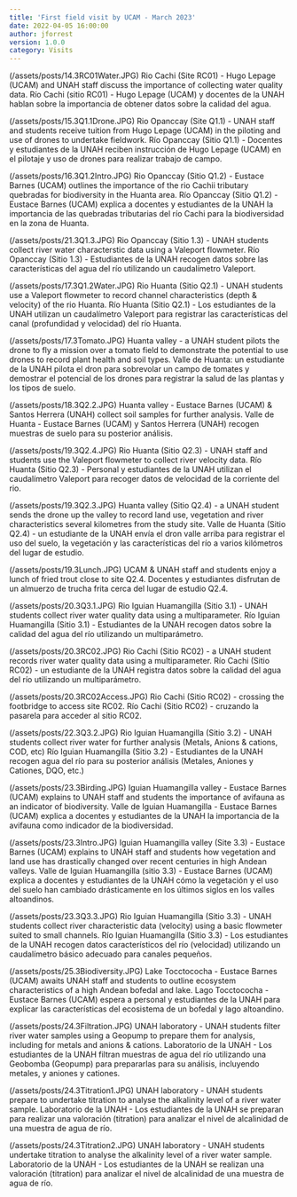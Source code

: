 ```yaml
---
title: 'First field visit by UCAM - March 2023'
date: 2022-04-05 16:00:00 
author: jforrest
version: 1.0.0
category: Visits
---
```




(/assets/posts/14.3RC01Water.JPG)
Rio Cachi (Site RC01) - Hugo Lepage (UCAM) and UNAH staff discuss the importance of collecting water quality data.
Río Cachi (sitio RC01) - Hugo Lepage (UCAM) y docentes de la UNAH hablan sobre la importancia de obtener datos sobre la calidad del agua.

(/assets/posts/15.3Q1.1Drone.JPG)
Rio Opanccay (Site Q1.1) - UNAH staff and students receive tuition from Hugo Lepage (UCAM) in the piloting and use of drones to undertake fieldwork.
Río Opanccay (Sitio Q1.1) - Docentes y estudiantes de la UNAH reciben instrucción de Hugo Lepage (UCAM) en el pilotaje y uso de drones para realizar trabajo de campo.

(/assets/posts/16.3Q1.2Intro.JPG)
Rio Opanccay (Sitio Q1.2) - Eustace Barnes (UCAM) outlines the importance of the rio Cachii tributary quebradas for biodiversity in the Huanta area.
Río Opanccay (Sitio Q1.2) - Eustace Barnes (UCAM) explica a docentes y estudiantes de la UNAH la importancia de las quebradas tributarias del río Cachi para la biodiversidad en la zona de Huanta.

(/assets/posts/21.3Q1.3.JPG)
Rio Opanccay (Sitio 1.3) - UNAH students collect river water characterstic data using a Valeport flowmeter.
Río Opanccay (Sitio 1.3) - Estudiantes de la UNAH recogen datos sobre las características del agua del río utilizando un caudalímetro Valeport.

(/assets/posts/17.3Q1.2Water.JPG)
Rio Huanta (Sitio Q2.1) - UNAH students use a Valeport flowmeter to record channel characteristics (depth & velocity) of the rio Huanta.
Río Huanta (Sitio Q2.1) - Los estudiantes de la UNAH utilizan un caudalímetro Valeport para registrar las características del canal (profundidad y velocidad) del río Huanta.

(/assets/posts/17.3Tomato.JPG)
Huanta valley - a UNAH student pilots the drone to fly a mission over a tomato field to demonstrate the potential to use drones to record plant health and soil types.
Valle de Huanta: un estudiante de la UNAH pilota el dron para sobrevolar un campo de tomates y demostrar el potencial de los drones para registrar la salud de las plantas y los tipos de suelo.

(/assets/posts/18.3Q2.2.JPG)
Huanta valley - Eustace Barnes (UCAM) & Santos Herrera (UNAH) collect soil samples for further analysis.
Valle de Huanta - Eustace Barnes (UCAM) y Santos Herrera (UNAH) recogen muestras de suelo para su posterior análisis.

(/assets/posts/19.3Q2.4.JPG)
Rio Huanta (Sitio Q2.3) - UNAH staff and students use the Valeport flowmeter to collect river velocity data.
Río Huanta (Sitio Q2.3) - Personal y estudiantes de la UNAH utilizan el caudalímetro Valeport para recoger datos de velocidad de la corriente del rio.

(/assets/posts/19.3Q2.3.JPG)
Huanta valley (Sitio Q2.4) - a UNAH student sends the drone up the valley to record land use, vegetation and river characteristics several kilometres from the study site.
Valle de Huanta (Sitio Q2.4) - un estudiante de la UNAH envía el dron valle arriba para registrar el uso del suelo, la vegetación y las características del río a varios kilómetros del lugar de estudio.

(/assets/posts/19.3Lunch.JPG)
UCAM & UNAH staff and students enjoy a lunch of fried trout close to site Q2.4.
Docentes y estudiantes disfrutan de un almuerzo de trucha frita cerca del lugar de estudio Q2.4.

(/assets/posts/20.3Q3.1.JPG)
Rio Iguian Huamangilla (Sitio 3.1) - UNAH students collect river water quality data using a multiparameter.
Río Iguian Huamangilla (Sitio 3.1) - Estudiantes de la UNAH recogen datos sobre la calidad del agua del río utilizando un multiparámetro.

(/assets/posts/20.3RC02.JPG)
Rio Cachi (Sitio RC02) - a UNAH student records river water quality data using a multiparameter.
Río Cachi (Sitio RC02) - un estudiante de la UNAH registra datos sobre la calidad del agua del río utilizando un multiparámetro.

(/assets/posts/20.3RC02Access.JPG)
Rio Cachi (Sitio RC02) - crossing the footbridge to access site RC02.
Río Cachi (Sitio RC02) - cruzando la pasarela para acceder al sitio RC02.

(/assets/posts/22.3Q3.2.JPG)
Rio Iguian Huamangilla (Sitio 3.2) - UNAH students collect river water for further analysis (Metals, Anions & cations, COD, etc)
Río Iguian Huamangilla (Sitio 3.2) - Estudiantes de la UNAH recogen agua del río para su posterior análisis (Metales, Aniones y Cationes, DQO, etc.)

(/assets/posts/23.3Birding.JPG)
Iguian Huamangilla valley - Eustace Barnes (UCAM) explains to UNAH staff and students the importance of avifauna as an indicator of biodiversity.
Valle de Iguian Huamangilla - Eustace Barnes (UCAM) explica a docentes y estudiantes de la UNAH la importancia de la avifauna como indicador de la biodiversidad.

(/assets/posts/23.3Intro.JPG)
Iguian Huamangilla valley (Site 3.3) - Eustace Barnes (UCAM) explains to UNAH staff and students how vegetation and land use has drastically changed over recent centuries in high Andean valleys.
Valle de Iguian Huamangilla (sitio 3.3) - Eustace Barnes (UCAM) explica a docentes y estudiantes de la UNAH cómo la vegetación y el uso del suelo han cambiado drásticamente en los últimos siglos en los valles altoandinos.

(/assets/posts/23.3Q3.3.JPG)
Rio Iguian Huamangilla (Sitio 3.3) - UNAH students collect river characteristic data (velocity) using a basic flowmeter suited to small channels.
Río Iguian Huamangilla (Sitio 3.3) - Los estudiantes de la UNAH recogen datos característicos del río (velocidad) utilizando un caudalímetro básico adecuado para canales pequeños.

(/assets/posts/25.3Biodiversity.JPG)
Lake Tocctococha - Eustace Barnes (UCAM) awaits UNAH staff and students to outline ecosystem characteristics of a high Andean bofedal and lake.
Lago Tocctococha - Eustace Barnes (UCAM) espera a personal y estudiantes de la UNAH para explicar las características del ecosistema de un bofedal y lago altoandino.

(/assets/posts/24.3Filtration.JPG)
UNAH laboratory - UNAH students filter river water samples using a Geopump to prepare them for analysis, including for metals and anions & cations.
Laboratorio de la UNAH - Los estudiantes de la UNAH filtran muestras de agua del río utilizando una Geobomba (Geopump) para prepararlas para su análisis, incluyendo metales, y aniones y cationes.

(/assets/posts/24.3Titration1.JPG)
UNAH laboratory - UNAH students prepare to undertake titration to analyse the alkalinity level of a river water sample.
Laboratorio de la UNAH - Los estudiantes de la UNAH se preparan para realizar una valoración (titration) para analizar el nivel de alcalinidad de una muestra de agua de río.

(/assets/posts/24.3Titration2.JPG)
UNAH laboratory - UNAH students undertake titration to analyse the alkalinity level of a river water sample.
Laboratorio de la UNAH - Los estudiantes de la UNAH se realizan una valoración (titration) para analizar el nivel de alcalinidad de una muestra de agua de río.

